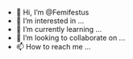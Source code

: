 - 👋 Hi, I’m @Femifestus
- 👀 I’m interested in ...
- 🌱 I’m currently learning ...
- 💞️ I’m looking to collaborate on ...
- 📫 How to reach me ...

<!---
Femifestus/Femifestus is a ✨ special ✨ repository because its `README.md` (this file) appears on your GitHub profile.
You can click the Preview link to take a look at your changes.
--->

